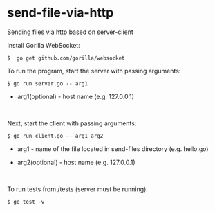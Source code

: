 # send-file-via-http

Sending files via http based on server-client

Install Gorilla WebSocket:

    $  go get github.com/gorilla/websocket

To run the program, start the server with passing arguments:

    $ go run server.go -- arg1
    
- arg1(optional) - host name (e.g. 127.0.0.1)

<br>

Next, start the client with passing arguments:

    $ go run client.go -- arg1 arg2

- arg1 - name of the file located in send-files directory (e.g. hello.go)

- arg2(optional) - host name (e.g. 127.0.0.1)

<br>

To run tests from /tests (server must be running):

    $ go test -v
